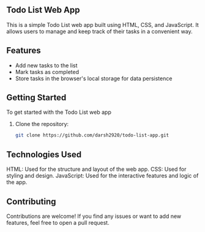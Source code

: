 ## Todo List Web App

This is a simple Todo List web app built using HTML, CSS, and JavaScript. It allows users to manage and keep track of their tasks in a convenient way.

## Features

- Add new tasks to the list
- Mark tasks as completed
- Store tasks in the browser's local storage for data persistence

## Getting Started

To get started with the Todo List web app

1. Clone the repository:

   ```bash
   git clone https://github.com/darsh2920/todo-list-app.git

## Technologies Used

HTML: Used for the structure and layout of the web app.
CSS: Used for styling and design.
JavaScript: Used for the interactive features and logic of the app.

## Contributing

Contributions are welcome! If you find any issues or want to add new features, feel free to open a pull request.
